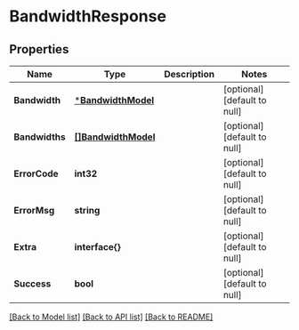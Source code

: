 # BandwidthResponse

## Properties
Name | Type | Description | Notes
------------ | ------------- | ------------- | -------------
**Bandwidth** | [***BandwidthModel**](BandwidthModel.md) |  | [optional] [default to null]
**Bandwidths** | [**[]BandwidthModel**](BandwidthModel.md) |  | [optional] [default to null]
**ErrorCode** | **int32** |  | [optional] [default to null]
**ErrorMsg** | **string** |  | [optional] [default to null]
**Extra** | **interface{}** |  | [optional] [default to null]
**Success** | **bool** |  | [optional] [default to null]

[[Back to Model list]](../README.md#documentation-for-models) [[Back to API list]](../README.md#documentation-for-api-endpoints) [[Back to README]](../README.md)


